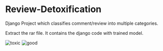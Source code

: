# Review-Detoxification
Django Project which classifies comment/review into multiple categories.

Extract the rar file.
It contains the django code with trained model.

![toxic](https://user-images.githubusercontent.com/48721257/102327399-b1361080-3fab-11eb-9528-386a55c0940b.png)
![good](https://user-images.githubusercontent.com/48721257/102327401-b2673d80-3fab-11eb-93ec-a7d1a1319c11.png)
